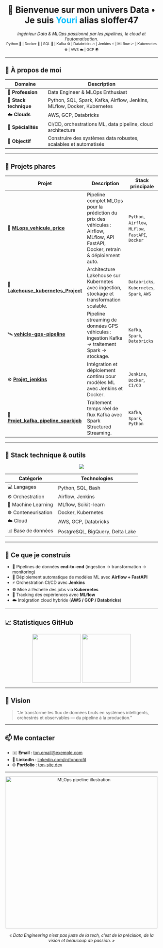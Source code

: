 <!-- README de profil GitHub pour @sloffer47 -->
<h1 align="center">🚀 Bienvenue sur mon univers Data • Je suis <span style="color:#00BFFF;">Youri</span> alias <b>sloffer47</b></h1>

<p align="center">
  <em>Ingénieur Data & MLOps passionné par les pipelines, le cloud et l’automatisation.</em><br/>
  <small>Python 🐍 | Docker 🐳 | SQL 💾 | Kafka ⚙️ | Databricks 🔥 | Jenkins ⚡ | MLflow 📈 | Kubernetes ☸️ | AWS ☁️ | GCP 🌍</small>
</p>

---

## 🧠 À propos de moi

| Domaine | Description |
|----------|--------------|
| 💼 **Profession** | Data Engineer & MLOps Enthusiast |
| 🧰 **Stack technique** | Python, SQL, Spark, Kafka, Airflow, Jenkins, MLflow, Docker, Kubernetes |
| ☁️ **Clouds** | AWS, GCP, Databricks |
| 🧱 **Spécialités** | CI/CD, orchestrations ML, data pipeline, cloud architecture |
| 🎯 **Objectif** | Construire des systèmes data robustes, scalables et automatisés |

---

## 📂 Projets phares

| Projet | Description | Stack principale |
|--------|--------------|------------------|
| 🚗 **[MLops_vehicule_price](https://github.com/sloffer47/MLops_vehicule_price)** | Pipeline complet MLOps pour la prédiction du prix des véhicules : Airflow, MLflow, API FastAPI, Docker, retrain & déploiement auto. | `Python`, `Airflow`, `MLflow`, `FastAPI`, `Docker` |
| 🧱 **[Lakehouse_kubernetes_Project](https://github.com/sloffer47/Lakehouse_kubernetes_Project)** | Architecture Lakehouse sur Kubernetes avec ingestion, stockage et transformation scalable. | `Databricks`, `Kubernetes`, `Spark`, `AWS` |
| 🛰️ **[vehicle-gps-pipeline](https://github.com/sloffer47/vehicle-gps-pipeline)** | Pipeline streaming de données GPS véhicules : ingestion Kafka → traitement Spark → stockage. | `Kafka`, `Spark`, `Databricks` |
| ⚙️ **[Projet_jenkins](https://github.com/sloffer47/Projet_jenkins)** | Intégration et déploiement continu pour modèles ML avec Jenkins et Docker. | `Jenkins`, `Docker`, `CI/CD` |
| 🔄 **[Projet_kafka_pipeline_sparkjob](https://github.com/sloffer47/Projet_kafka_pipeline_sparkjob)** | Traitement temps réel de flux Kafka avec Spark Structured Streaming. | `Kafka`, `Spark`, `Python` |

---

## 🧩 Stack technique & outils

<p align="center">
  <img src="https://skillicons.dev/icons?i=python,docker,airflow,kafka,aws,gcp,databricks,mlflow,kubernetes,jenkins,fastapi,postgres" />
</p>

| Catégorie | Technologies |
|------------|---------------|
| 💻 Langages | Python, SQL, Bash |
| ⚙️ Orchestration | Airflow, Jenkins |
| 🧠 Machine Learning | MLflow, Scikit-learn |
| ☸️ Conteneurisation | Docker, Kubernetes |
| ☁️ Cloud | AWS, GCP, Databricks |
| 📊 Base de données | PostgreSQL, BigQuery, Delta Lake |

---

## 🔬 Ce que je construis
- 🚀 Pipelines de données **end-to-end** (ingestion → transformation → monitoring)
- 🤖 Déploiement automatique de modèles ML avec **Airflow + FastAPI**
- ⚡ Orchestration CI/CD avec **Jenkins**
- ☸️ Mise à l’échelle des jobs via **Kubernetes**
- 🧠 Tracking des expériences avec **MLflow**
- ☁️ Intégration cloud hybride (**AWS / GCP / Databricks**)

---

## 📈 Statistiques GitHub

<p align="center">
  <img src="https://github-readme-stats.vercel.app/api?username=sloffer47&show_icons=true&theme=tokyonight&hide_border=true" height="160" />
  <img src="https://github-readme-stats.vercel.app/api/top-langs/?username=sloffer47&layout=compact&theme=tokyonight&hide_border=true" height="160" />
</p>

---

## 🧭 Vision
> “Je transforme les flux de données bruts en systèmes intelligents, orchestrés et observables — du pipeline à la production.”

---

## 📫 Me contacter
- ✉️ **Email** : ton.email@exemple.com  
- 💼 **LinkedIn** : [linkedin.com/in/tonprofil](https://linkedin.com/in/tonprofil)
- 🌐 **Portfolio** : [ton-site.dev](https://ton-site.dev)

---

<p align="center">
  <img src="https://github.com/sloffer47/MLops_vehicule_price/assets/illustration_mlops.gif" width="500px" alt="MLOps pipeline illustration"/>
</p>

<p align="center"><i>« Data Engineering n’est pas juste de la tech, c’est de la précision, de la vision et beaucoup de passion. »</i></p>
